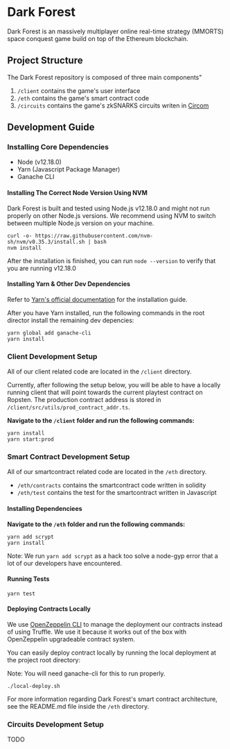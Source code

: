 # Dark Forest

Dark Forest is an massively multiplayer online real-time strategy (MMORTS) space conquest game build on top of the Ethereum blockchain.

## Project Structure

The Dark Forest repository is composed of three main components"

1. `/client` contains the game's user interface
2. `/eth` contains the game's smart contract code
3. `/circuits` contains the game's zkSNARKS circuits writen in [Circom](https://github.com/iden3/circom)

## Development Guide

### Installing Core Dependencies

-   Node (v12.18.0)
-   Yarn (Javascript Package Manager)
-   Ganache CLI

#### Installing The Correct Node Version Using NVM

Dark Forest is built and tested using Node.js v12.18.0 and might not run properly on other Node.js versions. We recommend using NVM to switch between multiple Node.js version on your machine.

```
curl -o- https://raw.githubusercontent.com/nvm-sh/nvm/v0.35.3/install.sh | bash
nvm install
```

After the installation is finished, you can run `node --version` to verify that you are running v12.18.0

#### Installing Yarn & Other Dev Dependencies

Refer to [Yarn's official documentation](https://classic.yarnpkg.com/en/docs/install) for the installation guide.

After you have Yarn installed, run the following commands in the root director install the remaining dev depencies:

```
yarn global add ganache-cli
yarn install
```

### Client Development Setup

All of our client related code are located in the `/client` directory.

Currently, after following the setup below, you will be able to have a locally running client that will point towards the current playtest contract on Ropsten. The production contract address is stored in `/client/src/utils/prod_contract_addr.ts`.

**Navigate to the `/client` folder and run the following commands:**

```
yarn install
yarn start:prod
```

### Smart Contract Development Setup

All of our smartcontract related code are located in the `/eth` directory.

-   `/eth/contracts` contains the smartcontract code written in solidity
-   `/eth/test` contains the test for the smartcontract written in Javascript

#### Installing Dependenciees

**Navigate to the `/eth` folder and run the following commands:**

```
yarn add scrypt
yarn install
```

Note: We run `yarn add scrypt` as a hack too solve a node-gyp error that a lot of our developers have encountered.

#### Running Tests

```
yarn test
```

#### Deploying Contracts Locally

We use [OpenZeppelin CLI](https://docs.openzeppelin.com/cli/2.8/) to manage the deployment our contracts instead of using Truffle. We use it because it works out of the box with OpenZeppelin upgradeable contract system.

You can easily deploy contract locally by running the local deployment at the project root directory:

Note: You will need ganache-cli for this to run properly.

```
./local-deploy.sh
```

For more information regarding Dark Forest's smart contract architecture, see the README.md file inside the `/eth` directory.

### Circuits Development Setup

TODO
